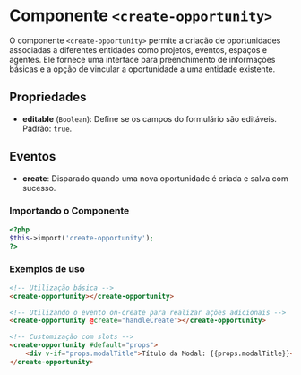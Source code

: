 # Componente `<create-opportunity>`

O componente `<create-opportunity>` permite a criação de oportunidades associadas a diferentes entidades como projetos, eventos, espaços e agentes. Ele fornece uma interface para preenchimento de informações básicas e a opção de vincular a oportunidade a uma entidade existente.

## Propriedades
- **editable** (`Boolean`): Define se os campos do formulário são editáveis. Padrão: `true`.

## Eventos
- **create**: Disparado quando uma nova oportunidade é criada e salva com sucesso.

### Importando o Componente
```php
<?php 
$this->import('create-opportunity');
?>
```

### Exemplos de uso
```HTML
<!-- Utilização básica -->
<create-opportunity></create-opportunity>

<!-- Utilizando o evento on-create para realizar ações adicionais -->
<create-opportunity @create="handleCreate"></create-opportunity>

<!-- Customização com slots -->
<create-opportunity #default="props">
    <div v-if="props.modalTitle">Título da Modal: {{props.modalTitle}}</div>
</create-opportunity>
```
